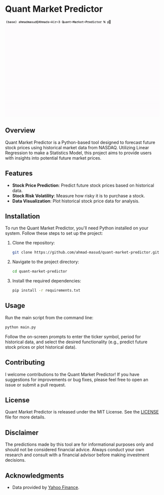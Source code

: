 # Quant Market Predictor
![QET](resources/qmp.gif)

## Overview
Quant Market Predictor is a Python-based tool designed to forecast future stock prices using historical market data from NASDAQ. Utilizing Linear Regression to make a Statistics Model, this project aims to provide users with insights into potential future market prices.

## Features
- **Stock Price Prediction**: Predict future stock prices based on historical data.
- **Stock Risk Volatility**: Measure how risky it is to purchase a stock.
- **Data Visualization**: Plot historical stock price data for analysis.

## Installation
To run the Quant Market Predictor, you'll need Python installed on your system. Follow these steps to set up the project:

1. Clone the repository:
   ```sh
   git clone https://github.com/ahmad-masud/quant-market-predictor.git
   ```
2. Navigate to the project directory:
   ```sh
   cd quant-market-predictor
   ```
3. Install the required dependencies:
   ```sh
   pip install -r requirements.txt
   ```

## Usage
Run the main script from the command line:

```sh
python main.py
```

Follow the on-screen prompts to enter the ticker symbol, period for historical data, and select the desired functionality (e.g., predict future stock prices or plot historical data).

## Contributing
I welcome contributions to the Quant Market Predictor! If you have suggestions for improvements or bug fixes, please feel free to open an issue or submit a pull request.

## License
Quant Market Predictor is released under the MIT License. See the [LICENSE](LICENSE) file for more details.

## Disclaimer
The predictions made by this tool are for informational purposes only and should not be considered financial advice. Always conduct your own research and consult with a financial advisor before making investment decisions.

## Acknowledgments
- Data provided by [Yahoo Finance](https://finance.yahoo.com/).
